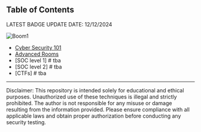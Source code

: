 ## Table of Contents


LATEST BADGE UPDATE DATE: 12/12/2024

![Boom1](https://github.com/user-attachments/assets/469d8eed-8583-4702-8c3d-df651e1c5506) 


- [Cyber Security 101](CyberSecurity101/CyberSecurity101.md) 
- [Advanced Rooms](Advanced-Rooms/Advanced-Rooms.md) 
- [SOC level 1] # tba
- [SOC level 2] # tba
- [CTFs] # tba



___


Disclaimer: This repository is intended solely for educational and ethical purposes. Unauthorized use of these techniques is illegal and strictly prohibited. The author is not responsible for any misuse or damage resulting from the information provided. Please ensure compliance with all applicable laws and obtain proper authorization before conducting any security testing.
